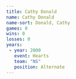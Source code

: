 ```yaml
---
title: Cathy Donald
name: Cathy Donald
name-sort: Donald, Cathy
games: 0
wins: 0
losses: 0
years:
 - year: 2000
   event: Hearts
   team: "NS"
   position: Alternate
---
```


